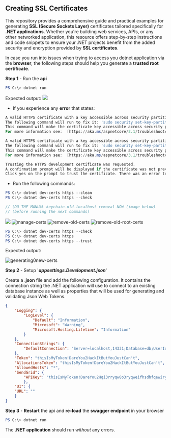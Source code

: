 ## Creating SSL Certificates

This repository provides a comprehensive guide and practical examples for generating **SSL (Secure Sockets Layer)** certificates tailored specifically for **.NET applications**. Whether you're building web services, APIs, or any other networked application, this resource offers step-by-step instructions and code snippets to ensure your .NET projects benefit from the added security and encryption provided by **SSL certificates**.

In case you run into issues when trying to access you dotnet application via the **browser**, the following steps should help you generate a **trusted root certificate**.

**Step 1** - Run the **api**
```powershell
PS C:\> dotnet run
```

Expected output:
![](https://github.com/projectfinalaudio/CREATING_SSL_CERTIFICATES_FOR_NET_APPLICATIONS/blob/main/run-api.png)

* If you experience any **error** that states:

```powershell
A valid HTTPS certificate with a key accessible across security partitions was not found.
The following command will run to fix it: 'sudo security set-key-partition-list -D localhost -S unsigned:,teamid:UBF8T346G9'
This command will make the certificate key accessible across security partitions and might prompt you for your password.
For more information see:  [https://aka.ms/aspnetcore/2.1/troubleshootcertissues](https://aka.ms/aspnetcore/2.1/troubleshootcertissues)

A valid HTTPS certificate with a key accessible across security partitions was not found.
The following command will run to fix it: 'sudo security set-key-partition-list -D localhost -S unsigned:,teamid:UBF8T346G9'
This command will make the certificate key accessible across security partitions and might prompt you for your password.
For more information see:  [https://aka.ms/aspnetcore/3.1/troubleshootcertissues](https://aka.ms/aspnetcore/3.1/troubleshootcertissues)

Trusting the HTTPS development certificate was requested.
A confirmation prompt will be displayed if the certificate was not previously trusted.
Click yes on the prompt to trust the certificate. There was an error trusting HTTPS developer certificate.
```
* Run the following commands:
```powershell
PS C:\> dotnet dev-certs https --clean
PS C:\> dotnet dev-certs https --check
```

```scss
// (DO THE MANUAL keychain-old-localhost removal NOW (image below) 
// (before running the next commands)
```
![](https://github.com/projectfinalaudio/CREATING_SSL_CERTIFICATES_FOR_NET_APPLICATIONS/blob/main/manual-keychain-removal.png?raw=true)
![manage-certs](https://github.com/projectfinalaudio/CREATING_SSL_CERTIFICATES_FOR_NET_APPLICATIONS/blob/main/manage-certificates.png?raw=true)
![remove-old-certs](https://github.com/projectfinalaudio/CREATING_SSL_CERTIFICATES_FOR_NET_APPLICATIONS/blob/main/remove-old-certs.png?raw=true)
![remove-old-root-certs](https://github.com/projectfinalaudio/CREATING_SSL_CERTIFICATES_FOR_NET_APPLICATIONS/blob/main/remove-old-root-certs.png?raw=true)

```powershell
PS C:\> dotnet dev-certs https --check
PS C:\> dotnet dev-certs https 
PS C:\> dotnet dev-certs https --trust
```

Expected output:

![generating0new-certs](https://i.stack.imgur.com/0049R.png)

**Step 2** - Setup '***appsettings.Development.json***'

Create a .**json** file and add the following configuration. It contains the connection string the .NET application will use to connect to an existing database instance as well as properties that will be used for generating and validating Json Web Tokens.
```json
{  
	"Logging": {  
		"LogLevel": {  
			"Default": "Information",  
			"Microsoft": "Warning",  
			"Microsoft.Hosting.Lifetime": "Information"  
		}  
	},  
	"ConnectionStrings": {  
		"DefaultConnection": "Server=localhost,14331;Database=db;UserId=sa;Password=cshfdfhfd^*&%&34214dfsdgsdADD;TrustServerCertificate=true;"  
	},  
	"Token": "thisIsMyToken!DareYou2HackItButYouJustCan't",  
	"AllocationsToken": "thisIsMyToken!DareYou2HackItButYouJustCan't",  
	"AllowedHosts": "*",  
	"SendGrid": {  
		"APIKey": "thisIsMyToken!DareYou2Hqi3rryqw8o3ryqweifhsdhfqewiryoqwheuhqewuirhqweiurqweirqweackItButYouJustCan't"  
		},  
	"UI": {  
	"URL": ""  
	}  
}
```

**Step 3** - **Restart** the api and **re-load** the **swagger endpoint** in your browser
```powershell
PS C:\> dotnet run
```

The **.NET application** should run *without* any errors.
